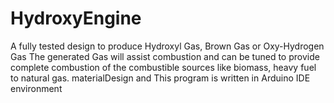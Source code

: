 # HydroxyEngine
A fully tested design to produce Hydroxyl Gas, Brown Gas or Oxy-Hydrogen Gas
The generated Gas will assist combustion and can be tuned to provide complete combustion of the combustible sources like biomass, heavy fuel to natural gas.
materialDesign and This program is written in Arduino IDE environment
